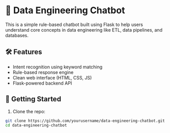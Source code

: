 # 🤖 Data Engineering Chatbot

This is a simple rule-based chatbot built using Flask to help users understand core concepts in data engineering like ETL, data pipelines, and databases.

## 🛠 Features
- Intent recognition using keyword matching
- Rule-based response engine
- Clean web interface (HTML, CSS, JS)
- Flask-powered backend API

## 🚀 Getting Started

1. Clone the repo:
```bash
git clone https://github.com/yourusername/data-engineering-chatbot.git
cd data-engineering-chatbot
